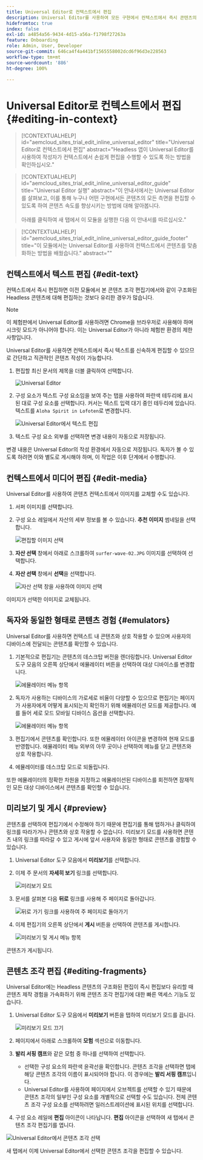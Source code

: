 ```yaml
---
title: Universal Editor로 컨텍스트에서 편집
description: Universal Editor를 사용하여 모든 구현에서 컨텍스트에서 즉시 콘텐츠의 모든 측면을 편집할 수 있는 방법을 살펴보십시오.
hidefromtoc: true
index: false
exl-id: a4854a56-9434-4d15-a56a-f1798f27263a
feature: Onboarding
role: Admin, User, Developer
source-git-commit: 646ca4f4a441bf1565558002dcd6f96d3e228563
workflow-type: tm+mt
source-wordcount: '886'
ht-degree: 100%

---
```



# Universal Editor로 컨텍스트에서 편집 {#editing-in-context}

>[!CONTEXTUALHELP]
>id="aemcloud_sites_trial_edit_inline_universal_editor"
>title="Universal Editor로 컨텍스트에서 편집"
>abstract="Headless 앱이 Universal Editor를 사용하여 작성자가 컨텍스트에서 손쉽게 편집을 수행할 수 있도록 하는 방법을 확인하십시오."

>[!CONTEXTUALHELP]
>id="aemcloud_sites_trial_edit_inline_universal_editor_guide"
>title="Universal Editor 실행"
>abstract="이 안내서에서는 Universal Editor를 살펴보고, 이를 통해 누구나 어떤 구현에서든 콘텐츠의 모든 측면을 편집할 수 있도록 하여 콘텐츠 속도를 향상시키는 방법에 대해 알아봅니다.<br><br>아래를 클릭하여 새 탭에서 이 모듈을 실행한 다음 이 안내서를 따르십시오."

>[!CONTEXTUALHELP]
>id="aemcloud_sites_trial_edit_inline_universal_editor_guide_footer"
>title="이 모듈에서는 Universal Editor를 사용하여 컨텍스트에서 콘텐츠를 맞춤화하는 방법을 배웠습니다."
>abstract=""

## 컨텍스트에서 텍스트 편집 {#edit-text}

컨텍스트에서 즉시 편집하면 이전 모듈에서 본 콘텐츠 조각 편집기에서와 같이 구조화된 Headless 콘텐츠에 대해 편집하는 것보다 유리한 경우가 많습니다.

>[!NOTE]
>
>이 체험판에서 Universal Editor를 사용하려면 Chrome을 브라우저로 사용해야 하며 시크릿 모드가 아니어야 합니다. 이는 Universal Editor가 아니라 체험판 환경의 제한 사항입니다.

Universal Editor를 사용하면 컨텍스트에서 즉시 텍스트를 신속하게 편집할 수 있으므로 간단하고 직관적인 콘텐츠 작성이 가능합니다.

1. 편집할 최신 문서의 제목을 더블 클릭하여 선택합니다.

   ![Universal Editor](assets/do-not-localize/ue-component-mode.png)

1. 구성 요소가 텍스트 구성 요소임을 보여 주는 탭을 사용하여 파란색 테두리에 표시된 대로 구성 요소를 선택합니다. 커서는 텍스트 입력 대기 중인 테두리에 있습니다. 텍스트를 `Aloha Spirit in Lofoten`로 변경합니다.

   ![Universal Editor에서 텍스트 편집](assets/do-not-localize/ue-edit-text-2.png)

1. 텍스트 구성 요소 외부를 선택하면 변경 내용이 자동으로 저장됩니다.

변경 내용은 Universal Editor의 작성 환경에서 자동으로 저장됩니다. 독자가 볼 수 있도록 하려면 이와 별도로 게시해야 하며, 이 작업은 이후 단계에서 수행합니다.

## 컨텍스트에서 미디어 편집 {#edit-media}

Universal Editor를 사용하여 콘텐츠 컨텍스트에서 이미지를 교체할 수도 있습니다.

1. 서퍼 이미지를 선택합니다.

1. 구성 요소 레일에서 자산의 세부 정보를 볼 수 있습니다. **추천 이미지** 썸네일을 선택합니다.

   ![편집할 이미지 선택](assets/do-not-localize/ue-edit-media.png)

1. **자산 선택** 창에서 아래로 스크롤하여 `surfer-wave-02.JPG` 이미지를 선택하여 선택합니다.

1. **자산 선택** 창에서 **선택**&#x200B;을 선택합니다.

   ![자산 선택 창을 사용하여 이미지 선택](assets/do-not-localize/ue-select-asset.png)

이미지가 선택한 이미지로 교체됩니다.

## 독자와 동일한 형태로 콘텐츠 경험 {#emulators}

Universal Editor를 사용하면 컨텍스트 내 콘텐츠와 상호 작용할 수 있으며 사용자의 디바이스에 전달되는 콘텐츠를 확인할 수 있습니다.

1. 기본적으로 편집기는 콘텐츠의 데스크탑 버전을 렌더링합니다. Universal Editor 도구 모음의 오른쪽 상단에서 에뮬레이터 버튼을 선택하여 대상 디바이스를 변경합니다.

   ![에뮬레이터 메뉴 항목](assets/do-not-localize/ue-emulator-1.png)

1. 독자가 사용하는 디바이스의 가로세로 비율이 다양할 수 있으므로 편집기는 페이지가 사용자에게 어떻게 표시되는지 확인하기 위해 에뮬레이션 모드를 제공합니다. 예를 들어 세로 모드 모바일 디바이스 옵션을 선택합니다.

   ![에뮬레이터 메뉴 항목](assets/do-not-localize/ue-emulator-2.png)

1. 편집기에서 콘텐츠를 확인합니다. 또한 에뮬레이터 아이콘을 변경하여 현재 모드를 반영합니다. 에뮬레이터 메뉴 외부의 아무 곳이나 선택하여 메뉴를 닫고 콘텐츠와 상호 작용합니다.

1. 에뮬레이터를 데스크탑 모드로 되돌립니다.

또한 에뮬레이터의 정확한 차원을 지정하고 에뮬레이션된 디바이스를 회전하면 잠재적인 모든 대상 디바이스에서 콘텐츠를 확인할 수 있습니다.

## 미리보기 및 게시 {#preview}

콘텐츠를 선택하여 편집기에서 수정해야 하기 때문에 편집기를 통해 탭하거나 클릭하여 링크를 따라가거나 콘텐츠와 상호 작용할 수 없습니다. 미리보기 모드를 사용하면 콘텐츠 내의 링크를 따라갈 수 있고 게시에 앞서 사용자와 동일한 형태로 콘텐츠를 경험할 수 있습니다.

1. Universal Editor 도구 모음에서 **미리보기**&#x200B;를 선택합니다.

1. 이제 주 문서의 **자세히 보기** 링크를 선택합니다.

   ![미리보기 모드](assets/do-not-localize/ue-preview-publish-1.png)

1. 문서를 살펴본 다음 **뒤로** 링크를 사용해 주 페이지로 돌아갑니다.

   ![뒤로 가기 링크를 사용하여 주 페이지로 돌아가기](assets/do-not-localize/ue-preview-publish-3.png)

1. 이제 편집기의 오른쪽 상단에서 **게시** 버튼을 선택하여 콘텐츠를 게시합니다.

   ![미리보기 및 게시 메뉴 항목](assets/do-not-localize/ue-preview-publish-4.png)

콘텐츠가 게시됩니다.

## 콘텐츠 조각 편집 {#editing-fragments}

Universal Editor에는 Headless 콘텐츠의 구조화된 편집이 즉시 편집보다 유리할 때 콘텐츠 제작 경험을 가속화하기 위해 콘텐츠 조각 편집기에 대한 빠른 액세스 기능도 있습니다.

1. Universal Editor 도구 모음에서 **미리보기** 버튼을 탭하여 미리보기 모드를 끕니다.

   ![미리보기 모드 끄기](assets/do-not-localize/ue-toggle-off-preview.png)

1. 페이지에서 아래로 스크롤하여 **모험** 섹션으로 이동합니다.

1. **발리 서핑 캠프**&#x200B;와 같은 모험 중 하나를 선택하여 선택합니다.

   * 선택한 구성 요소의 파란색 윤곽선을 확인합니다. 콘텐츠 조각을 선택하면 탭에 해당 콘텐츠 조각의 이름이 표시되어야 합니다. 이 경우에는 **발리 서핑 캠프**&#x200B;입니다.
   * Universal Editor를 사용하여 페이지에서 오브젝트를 선택할 수 있기 때문에 콘텐츠 조각의 일부인 구성 요소를 개별적으로 선택할 수도 있습니다. 전체 콘텐츠 조각 구성 요소를 선택하려면 일러스트레이션에 표시된 위치를 선택합니다.

1. 구성 요소 레일에 **편집** 아이콘이 나타납니다. **편집** 아이콘을 선택하여 새 탭에서 콘텐츠 조각 편집기를 엽니다.

![Universal Editor에서 콘텐츠 조각 선택](assets/do-not-localize/ue-content-fragments.png)

새 탭에서 이제 Universal Editor에서 선택한 콘텐츠 조각을 편집할 수 있습니다.
